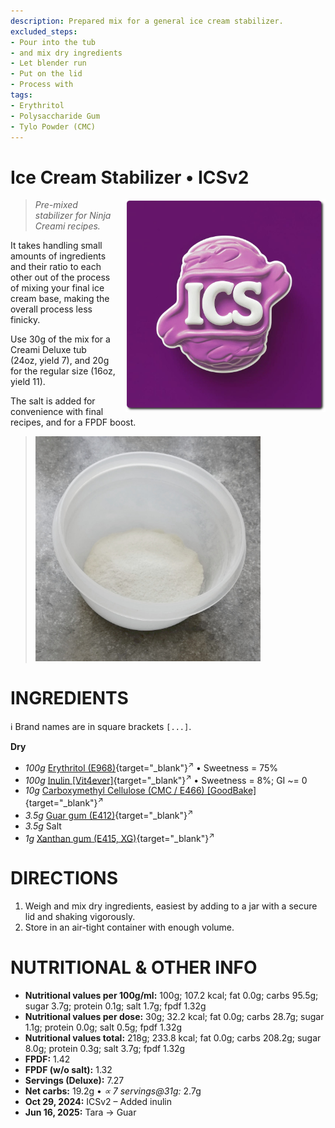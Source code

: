 ```yaml
---
description: Prepared mix for a general ice cream stabilizer.
excluded_steps:
- Pour into the tub
- and mix dry ingredients
- Let blender run
- Put on the lid
- Process with
tags:
- Erythritol
- Polysaccharide Gum
- Tylo Powder (CMC)
---
```

# Ice Cream Stabilizer • ICSv2
<img style="float: right; padding-left: 1rem;" width=320 alt="ICS Logo" src="https://github.com/jhermann/ice-creamery/blob/main/assets/ICS-logo.png?raw=true" />

> *Pre-mixed stabilizer for Ninja Creami recipes.*

It takes handling small amounts of ingredients and their ratio to each other
out of the process of mixing your final ice cream base,
making the overall process less finicky.

Use 30g of the mix for a Creami Deluxe tub (24oz, yield 7),
and 20g for the regular size (16oz, yield 11).

The salt is added for convenience with final recipes,
and for a FPDF boost.

> <img width=360 alt="Container with blended mix" src="ICS_2025-07-13.jpg" class="zoomable" />

# INGREDIENTS

ℹ️ Brand names are in square brackets `[...]`.

**Dry**

  - _100g_ [Erythritol (E968)](/ice-creamery/info/ingredients/#erythritol-e968){target="_blank"}<sup>↗</sup> • Sweetness = 75%
  - _100g_ [Inulin \[Vit4ever\]](/ice-creamery/info/ingredients/#inulin){target="_blank"}<sup>↗</sup> • Sweetness = 8%; GI ~= 0
  - _10g_ [Carboxymethyl Cellulose (CMC / E466) \[GoodBake\]](/ice-creamery/info/ingredients/#carboxymethyl-cellulose-cmc-e466){target="_blank"}<sup>↗</sup>
  - _3.5g_ [Guar gum (E412)](/ice-creamery/info/ingredients/#guar-gum-e412){target="_blank"}<sup>↗</sup>
  - _3.5g_ Salt
  - _1g_ [Xanthan gum (E415, XG)](/ice-creamery/info/ingredients/#xanthan-gum-xg-e415){target="_blank"}<sup>↗</sup>

# DIRECTIONS

 1. Weigh and mix dry ingredients, easiest by adding to a jar with a secure lid and shaking vigorously.
 1. Store in an air-tight container with enough volume.

# NUTRITIONAL & OTHER INFO
- **Nutritional values per 100g/ml:** 100g; 107.2 kcal; fat 0.0g; carbs 95.5g; sugar 3.7g; protein 0.1g; salt 1.7g; fpdf 1.32g
- **Nutritional values per dose:** 30g; 32.2 kcal; fat 0.0g; carbs 28.7g; sugar 1.1g; protein 0.0g; salt 0.5g; fpdf 1.32g
- **Nutritional values total:** 218g; 233.8 kcal; fat 0.0g; carbs 208.2g; sugar 8.0g; protein 0.3g; salt 3.7g; fpdf 1.32g
- **FPDF:** 1.42
- **FPDF (w/o salt):** 1.32
- **Servings (Deluxe):** 7.27
- **Net carbs:** 19.2g • *∝ 7 servings@31g:* 2.7g
- **Oct 29, 2024:** ICSv2 – Added inulin
- **Jun 16, 2025:** Tara → Guar
